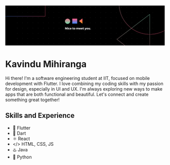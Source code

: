 ![Design and Development](https://github.com/WWKMihiranga/WWKMihiranga/blob/main/Colorful%20Minimalist%20Personal%20LinkedIn%20Banner%20(1).png) 

# Kavindu Mihiranga
Hi there! I'm a software engineering student at IIT, focused on mobile development with Flutter. I love combining my coding skills with my passion for design, especially in UI and UX. I'm always exploring new ways to make apps that are both functional and beautiful. Let's connect and create something great together! 

## Skills and Experience
* 📱 Flutter
* 🎯 Dart
* ⚛ React
* </> HTML, CSS, JS
* ♨️ Java
* 🐍 Python
